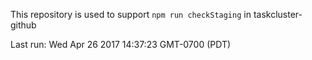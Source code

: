This repository is used to support `npm run checkStaging` in taskcluster-github

Last run: Wed Apr 26 2017 14:37:23 GMT-0700 (PDT)